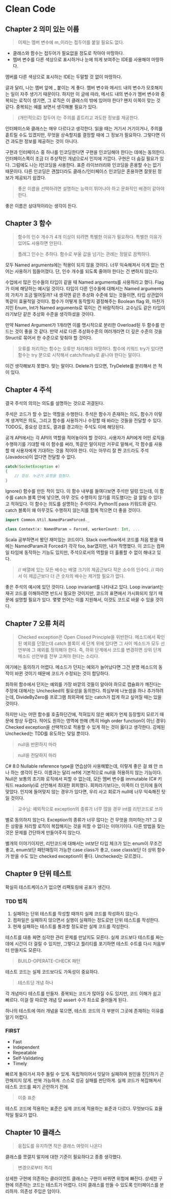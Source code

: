 # Clean Code

## Chapter 2 의미 있는 이름

> 이제는 멤버 변수에 m_이라는 접두어를 붙일 필요도 없다.

- 클래스와 함수는 접두어가 필요없을 정도로 작아야 마땅하다.
- 멤버 변수를 다른 색상으로 표시하거나 눈에 띄게 보여주는 IDE를 사용해야 마땅하다.

멤버를 다른 색상으로 표시하는 IDE는 두말할 것 없이 마땅하다.

글과 달리, 나는 멤버 앞에 _ 붙이는 게 좋다. 멤버 변수와 메서드 내의 변수가 모호해지는 일이 자주 생기기 때문이다. 하지만 이 글에 따라, 메서드 내의 변수가 멤버 변수와 중복되는 로직이 생기면, 그 로직은 이 클래스의 밖에 있어야 한다? 왠지 이쪽이 맞는 것 같다. 중복되는 예를 보면서 생각해볼 필요가 있다.

> (개인적으로) 접두어 I는 주의를 흩트리고 과도한 정보를 제공한다.

인터페이스와 클래스는 매우 다르다고 생각한다. 읽을 때는 거기서 거기이거나, 주의를 흩트릴 수도 있겠지만, 무엇을 상속할지를 결정할 때에 그 정보가 필요하다. 그렇다면 이건 과도한 정보를 제공하는 것이 아니다.

구현과 인터페이스 중 하나를 인코딩한다면 구현을 인코딩해야 한다는 데에는 동의한다. 인터페이스쪽이 조금 더 추상적인 개념으로서 인지에 가깝다. 구현은 더 숨길 필요가 있다. 그럼에도 나는 I인코딩을 사용한다. 표준 라이브러리와 인코딩을 혼용할 수는 없기 때문이다. 다른 인코딩은 괜찮더라도 클래스/인터페이스 인코딩은 혼용하면 잘못된 정보가 제공되기 쉽겠다.

> 좋은 이름을 선택하려면 설명하는 능력이 뛰어나야 하고 문화적인 배경이 같아야 한다.

좋은 이름은 상대적이라는 생각이 든다.

## Chapter 3 함수

> 함수의 인수 개수가 4개 이상이 되려면 특별한 이유가 필요하다. 특별한 이유가 있어도 사용하면 안된다.

> 플래그 인수는 추하다. 함수로 부울 값을 넘기는 관례는 정말로 끔찍하다.

모두 Named arguments에는 적용이 되지 않을 것이다. 너무 익숙해져서 이게 없는 언어는 사용하기 힘들어졌다. 단, 인수 개수를 되도록 줄여야 한다는 건 변하지 않는다.

수업에서 많은 인수들의 타입이 같을 때 Named arguments를 사용하라고 했다. Flag가 이에 해당하는 예시일 것이다. 타입이 다른 인수들에 대해서는 Named arguments의 가치가 조금 떨어질까? 내 생각엔 같은 추상화 수준에 있는 것들이면, 타입 상관없이 똑같이 효율적일 것이다. 함수가 어떻게 동작할지 결정해주는 Boolean flag 와, 마찬가지인 Enum, Int가 Named arguments로 묶이는 건 바람직하다. 교수님도 같은 타입이라기보단 같은 추상화 수준을 생각하셨을 것이다.

만약 Named Argument가 1개라면 이를 명시적으로 분리한 Overload된 두 함수를 만드는 것이 좋을 것 같다. 만약 서로 다른 추상화수준의 여러개라면 더 깊은 수준의 것을 Struct로 묶어서 한 수준으로 맞춰야 할 것이다.

> 오류를 처리하는 함수는 오류만 처리해야 마땅하다. 함수에 키워드 try가 있다면 함수는 try 문으로 시작해서 catch/finally로 끝나야 한다는 말이다.

이건 생각해보지 못했다. 맞는 말이다. Delete가 있으면, TryDelete를 분리해서 쓴 적이 있다.

## Chapter 4 주석

결국 주석의 의의는 의도를 설명하는 것으로 귀결된다.

주석은 코드가 할 수 없는 역할을 수행한다. 주석은 함수가 존재하는 의도, 함수가 이렇게 생겨먹은 의도, 그리고 함수를 사용하거나 수정할 때 바라는 것들을 전달할 수 있다. TODO도, 중요성 강조도, 결과를 경고하는 주석도 이에 해당된다.

공개 API에서는 각 API의 역할을 적어놓아야 할 것이다. 사용자가 API에게 어떤 로직을 수행하기를 기대할 때 이 함수를 써라, 똑같은 말이지만 거꾸로 말해서, 각 함수를 사용할 때 사용자에게 기대하는 것을 적어야 한다. 이는 아무리 잘 짠 코드라도 주석(Javadocs)이 없다면 전달할 수 없다.

```java
catch(SocketException e)
{
	// 정상. 누군가 요청을 멈췄다.
}
```

Ignore() 함수를 만든 적이 있다. 이 함수 내부를 들여다보면 주석만 덜렁 있는데, 이 함수를 catch 블록 안에 넣으면, 아무 것도 수행하지 않기를 의도했다는 걸 알릴 수 있다고 적혀있다. 이 함수는 의도를 설명하는 주석이다. Python의 pass 키워드와 같다. catch 블록이 왜 아무것도 수행하지 않는지를 함께 적으면 더 좋을 것이다.

```scala
import Common.Util.NamedParamForced._

class Context(x: NamedParam = Forced, workerCount: Int, ...
```

Scala 공부하면서 봤던 재미있는 코드이다. Stack overflow에서 코드를 처음 봤을 때에는 NamedParam과 Forced가 각각 foo, bar였지만, 내가 작명했다. 이 코드는 컴파일 타임에 동작하는 기능도 있지만, 주석으로서의 역할을 더 훌륭할 수 없이 해내고 있다.

> // 배열에 있는 모든 배수는 배열 크기의 제곱근보다 작은 소수의 인수다.
// 따라서 이 제곱근보다 더 큰 숫자의 배수는 제거할 필요가 없다.

좋은 주석의 예시에 있던 것이다. Loop invariant를 나타내고 있다. Loop invariant는 재귀 코드를 이해하려면 반드시 필요한 것이지만, 코드의 표면에서 가시화되지 않기 때문에 설명할 필요가 있다. 몇몇 언어는 이를 지원해서, 이것도 코드로 바꿀 수 있을 것이다.

## Chapter 7 오류 처리

> Checked exception은 Open Closed Principle을 위반한다. 메소드에서 확인된 예외를 던졌는데 catch 블록이 세 단계 위에 있다면 그 사이 메소드가 모두 선언부에 그 예외를 정의해야 한다. 즉, 하위 단계에서 코드를 변경하면 상위 단계 메소드 선언부를 전부 고쳐야 한다는 소리다.

여기에는 동의하기 어렵다. 메소드가 던지는 예외가 늘어났다면 그건 분명 메소드의 동작이 바뀐 것이기 때문에 코드가 수정되는 것이 합당하다.

최하위 함수에서 던지는 예외를 가장 바깥의 것들이 알아야 하므로 캡슐화가 깨진다는 주장에 대해서는 Unchecked의 필요성을 동의한다. 최심부에 나눗셈을 하나 추가하려는데, DivideByZero를 프로그램 최외곽에 있는 catch가 잡게 하고 싶어질 때는 있을 것이다.

하지만 나는 어떤 함수를 호출하던간에, 적혀있지 않은 예외가 언제 등장할지 모르기 때문에 항상 두렵다. 적어도 원하는 영역에 한해 (특히 High order function이 아닌 경우) Checked exception을 선택적으로 적용할 수 있게 하는 것이 옳다고 생각한다. 강제된 Unchecked는 TDD를 유도하는 덫일 뿐이다.

> null을 반환하지 마라

> null을 전달하지 마라

C# 8.0 Nullable reference type을 연습삼아 사용해봤는데, 이렇게 좋은 걸 왜 안 쓰나 하는 생각이 든다. 이름과는 달리 ref에 기본적으로 null을 허용하지 않는 기능이다. Null은 보통의 초기화 로직에서 피할 수 없는데, 모든 멤버 변수를 immutable (C# 키워드 readonly)로 선언해서 최대한 회피했다. 회피라기보다는, 이쪽이 더 인지에 들어맞았다. 인지에 들어맞지 않는 경우가 있다면, 우리 사고 회로가 null에 너무 익숙해진 탓일 것이다.

> 교수님: 예외적으로 exception의 종류가 너무 많을 경우 int를 리턴코드로 쓰자

별로 동의하지 않는다. Exception의 종류가 너무 많다는 건 무엇을 의미하는가? 그 모든 상황을 처리할 로직이 복잡해지는 것을 피할 수 없다는 이야기이다. 다른 방법을 찾는 것은 문제를 간단하게 만들어주지 않는다.

별개의 이야기이지만, 리턴코드에 대해서는 int보단 타입 체크가 있는 enum이 무조건 좋고, enum보단 패턴매칭이 가능한 case class가 좋고, case class보단 더 상위 함수가 받을 수도 있는 checked exception이 좋다. Unchecked는 모르겠다..

## Chapter 9 단위 테스트

확실히 테스트케이스가 없으면 리팩토링에 공포가 생긴다.

### TDD 법칙

1. 실패하는 단위 테스트를 작성할 때까지 실제 코드를 작성하지 않는다.
2. 컴파일은 실패하지 않으면서 실행이 실패하는 정도로만 단위 테스트를 작성한다.
3. 현재 실패하는 테스트를 통과할 정도로만 실제 코드를 작성한다.

테스트를 대충 짜면 심각한 관리 문제를 만날지도 모른다. 실제 코드보다 테스트를 짜는 데에 시간이 더 걸릴 수 있지만, 그렇다고 퀄리티를 포기하면 테스트 수트를 다시 처음부터 만들지도 모른다.

> BUILD-OPERATE-CHECK 패턴

테스트 코드는 실제 코드보다도 가독성이 중요하다.

> 테스트당 개념 하나

각 개념마다 테스트를 만들자. 중복되는 코드가 많아질 수도 있지만, 코드 이해가 쉽고 빠르다. 이걸 잘 따르면 개념 당 assert 수가 최소로 줄어들게 된다.

하나의 테스트에 여러 개념을 묶으면, 테스트 코드의 각 부분이 그곳에 존재하는 이유를 알기 어렵다.

### FIRST

- Fast
- Independent
- Repeatable
- Self-Validating
- Timely

빠르게 돌아가서 자주 돌릴 수 있게. 독립적이어서 잇달아 실패하여 원인을 진단하기 곤란해지지 않게. 반복 가능하게. 스스로 성공 실패를 판단하게. 실제 코드가 복잡해져서 테스트 코드를 짜기 곤란하기 전에.

> 이중  표준

테스트 코드에 적용하는 표준은 실제 코드에 적용하는 표준과 다르다. 무엇보다도 효율적일 필요가 없다.

## Chapter 10 클래스

> 응집도를 유지하면 작은 클래스 여럿이 나온다

클래스를 쪼갤지 말지에 대한 기준이 필요하다고 종종 생각했다.

> 변경으로부터 격리

상세한 구현에 의존하는 클라이언트 클래스는 구현이 바뀌면 위험에 빠진다. 상세한 구현에 의존하는 코드는 테스트가 어렵다. 더미 클래스를 만들 수 있도록 인터페이스를 분리하자. 의존성 주입은 덤이다.
